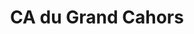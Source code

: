 ---
imageUrl: https://cyclopolis.lavilleavelo.org/cartes-minutes/Cahors_Muscu.png
title: CA du Grand Cahors
description: 🚲 Vélo musculaire
link: https://cartes-minutes.lavilleavelo.org/cartovelo/carteminuteCAduGrandCahorsVeloMuscu.html
index: 18
---